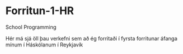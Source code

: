 # Forritun-1-HR
School Programming 

Hér má sjá öll þau verkefni sem að ég forritaði í fyrsta forritunar áfanga mínum í Háskólanum í Reykjavík
